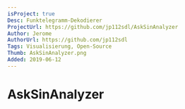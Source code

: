 ```yaml
---
isProject: true
Desc: Funktelegramm-Dekodierer
ProjectUrl: https://github.com/jp112sdl/AskSinAnalyzer
Author: Jerome
AuthorUrl: https://github.com/jp112sdl
Tags: Visualisierung, Open-Source
Thumb: AskSinAnalyzer.png
Added: 2019-06-12
---
```


# AskSinAnalyzer
